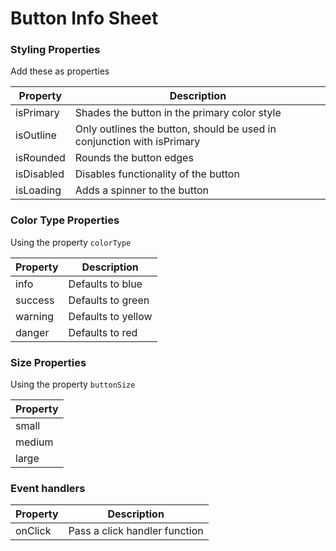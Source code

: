 # Button Info Sheet

### Styling Properties
Add these as properties

|Property|Description|
--- | --- |
isPrimary| Shades the button in the primary color style|
isOutline | Only outlines the button, should be used in conjunction with isPrimary|
isRounded | Rounds the button edges
isDisabled | Disables functionality of the button
isLoading | Adds a spinner to the button



### Color Type Properties
Using the property `colorType`

|Property|Description|
--- | --- |
info | Defaults to blue
success | Defaults to green
warning | Defaults to yellow
danger | Defaults to red

### Size Properties
Using the property `buttonSize`

|Property|
--- | 
small |
medium|
large |

### Event handlers
|Property|Description|
--- | --- |
onClick | Pass a click handler function 
